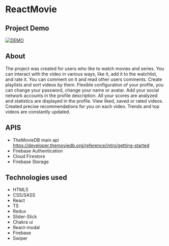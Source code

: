 # ReactMovie 

## Project Demo 
[![DEMO](https://img.youtube.com/vi/Qxe0ZEeC6Bs/0.jpg)](https://www.youtube.com/watch?v=Qxe0ZEeC6Bs)

## About
The project was created for users who like to watch movies and series. You can interact with the video in various ways, like it, add it to the watchlist, and rate it. You can comment on it and read other users comments. Create playlists and sort videos by them. Flexible configuration of your profile, you can change your password, change your name or avatar. Add your social network accounts in the profile description. All your scores are analyzed and statistics are displayed in the profile. View liked, saved or rated videos. Created precise recommendations for you on each video. Trends and top videos are constantly updated.

## APIS
- TheMovieDB main api https://developer.themoviedb.org/reference/intro/getting-started
- Firebase Authentication
- Cloud Firestore
- Firebase Storage
  
## Technologies used
- HTML5
- CSS/SASS
- React
- TS
- Redux
- Slider-Slick
- Chakra ui
- React-modal
- Firebase
- Swiper
